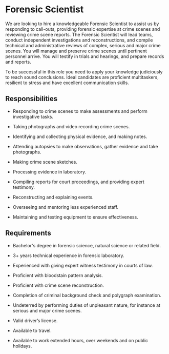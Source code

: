 # Forensic Scientist

We are looking to hire a knowledgeable Forensic Scientist to assist us by responding to call-outs, providing forensic expertise at crime scenes and reviewing crime scene reports. The Forensic Scientist will lead teams, conduct independent investigations and reconstructions, and compile technical and administrative reviews of complex, serious and major crime scenes. You will manage and preserve crime scenes until pertinent personnel arrive. You will testify in trials and hearings, and prepare records and reports.

To be successful in this role you need to apply your knowledge judiciously to reach sound conclusions. Ideal candidates are proficient multitaskers, resilient to stress and have excellent communication skills.

## Responsibilities

* Responding to crime scenes to make assessments and perform investigative tasks.

* Taking photographs and video recording crime scenes.

* Identifying and collecting physical evidence, and making notes.

* Attending autopsies to make observations, gather evidence and take photographs.

* Making crime scene sketches.

* Processing evidence in laboratory.

* Compiling reports for court proceedings, and providing expert testimony.

* Reconstructing and explaining events.

* Overseeing and mentoring less experienced staff.

* Maintaining and testing equipment to ensure effectiveness.

## Requirements

* Bachelor's degree in forensic science, natural science or related field.

* 3+ years technical experience in forensic laboratory.

* Experienced with giving expert witness testimony in courts of law.

* Proficient with bloodstain pattern analysis.

* Proficient with crime scene reconstruction.

* Completion of criminal background check and polygraph examination.

* Undeterred by performing duties of unpleasant nature, for instance at serious and major crime scenes.

* Valid driver’s license.

* Available to travel.

* Available to work extended hours, over weekends and on public holidays.


